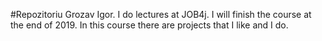 #Repozitoriu Grozav Igor.
I do lectures at JOB4j. I will finish the course at the end of 2019.
In this course there are projects that I like and I do.
